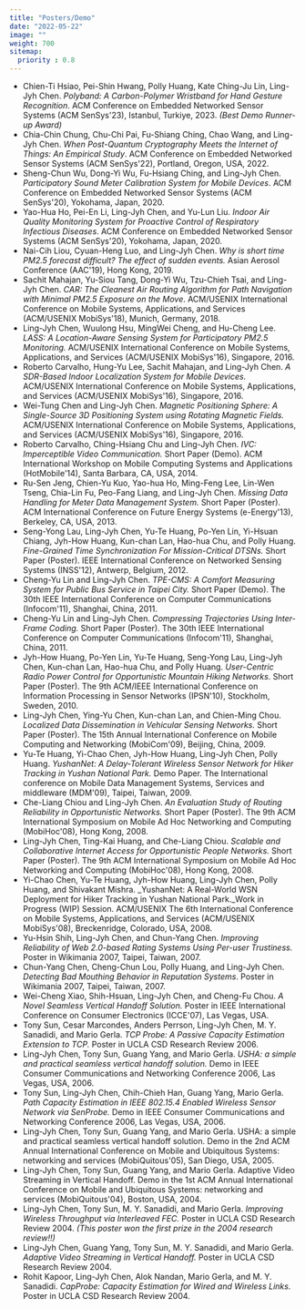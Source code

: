 ```yaml
---
title: "Posters/Demo"
date: "2022-05-22"
image: ""
weight: 700
sitemap:
  priority : 0.8
---
```


- Chien-Ti Hsiao, Pei-Shin Hwang, Polly Huang, Kate Ching-Ju Lin, Ling-Jyh Chen. _Polyband: A Carbon-Polymer Wristband for Hand Gesture Recognition_. ACM Conference on Embedded Networked Sensor Systems (ACM SenSys'23), Istanbul, Turkiye, 2023. _(Best Demo Runner-up Award)_
- Chia-Chin Chung, Chu-Chi Pai, Fu-Shiang Ching, Chao Wang, and Ling-Jyh Chen. _When Post-Quantum Cryptography Meets the Internet of Things: An Empirical Study_. ACM Conference on Embedded Networked Sensor Systems (ACM SenSys'22), Portland, Oregon, USA, 2022.
- Sheng-Chun Wu, Dong-Yi Wu, Fu-Hsiang Ching, and Ling-Jyh Chen. _Participatory Sound Meter Calibration System for Mobile Devices_. ACM Conference on Embedded Networked Sensor Systems (ACM SenSys'20), Yokohama, Japan, 2020.
- Yao-Hua Ho, Pei-En Li, Ling-Jyh Chen, and Yu-Lun Liu. _Indoor Air Quality Monitoring System for Proactive Control of Respiratory Infectious Diseases_. ACM Conference on Embedded Networked Sensor Systems (ACM SenSys'20), Yokohama, Japan, 2020.
- Nai-Cih Liou, Cyuan-Heng Luo, and Ling-Jyh Chen. _Why is short time PM2.5 forecast difficult? The effect of sudden events._ Asian Aerosol Conference (AAC'19), Hong Kong, 2019.
- Sachit Mahajan, Yu-Siou Tang, Dong-Yi Wu, Tzu-Chieh Tsai, and Ling-Jyh Chen. _CAR: The Cleanest Air Routing Algorithm for Path Navigation with Minimal PM2.5 Exposure on the Move_. ACM/USENIX International Conference on Mobile Systems, Applications, and Services (ACM/USENIX MobiSys'18), Munich, Germany, 2018.
- Ling-Jyh Chen, Wuulong Hsu, MingWei Cheng, and Hu-Cheng Lee. _LASS: A Location-Aware Sensing System for Participatory PM2.5 Monitoring._ ACM/USENIX International Conference on Mobile Systems, Applications, and Services (ACM/USENIX MobiSys'16), Singapore, 2016.
- Roberto Carvalho, Hung-Yu Lee, Sachit Mahajan, and Ling-Jyh Chen. _A SDR-Based Indoor Localization System for Mobile Devices._ ACM/USENIX International Conference on Mobile Systems, Applications, and Services (ACM/USENIX MobiSys'16), Singapore, 2016.
- Wei-Tung Chen and Ling-Jyh Chen. _Magnetic Positioning Sphere: A Single-Source 3D Positioning System using Rotating Magnetic Fields._ ACM/USENIX International Conference on Mobile Systems, Applications, and Services (ACM/USENIX MobiSys'16), Singapore, 2016.
- Roberto Carvalho, Ching-Hsiang Chu and Ling-Jyh Chen. _IVC: Imperceptible Video Communication._ Short Paper (Demo). ACM International Workshop on Mobile Computing Systems and Applications (HotMobile'14), Santa Barbara, CA, USA, 2014.
- Ru-Sen Jeng, Chien-Yu Kuo, Yao-hua Ho, Ming-Feng Lee, Lin-Wen Tseng, Chia-Lin Fu, Peo-Fang Liang, and Ling-Jyh Chen. _Missing Data Handling for Meter Data Management System._ Short Paper (Poster). ACM International Conference on Future Energy Systems (e-Energy'13), Berkeley, CA, USA, 2013.
- Seng-Yong Lau, Ling-Jyh Chen, Yu-Te Huang, Po-Yen Lin, Yi-Hsuan Chiang, Jyh-How Huang, Kun-chan Lan, Hao-hua Chu, and Polly Huang. _Fine-Grained Time Synchronization For Mission-Critical DTSNs._ Short Paper (Poster). IEEE International Conference on Networked Sensing Systems (INSS'12), Antwerp, Belgium, 2012.
- Cheng-Yu Lin and Ling-Jyh Chen. _TPE-CMS: A Comfort Measuring System for Public Bus Service in Taipei City._ Short Paper (Demo). The 30th IEEE International Conference on Computer Communications (Infocom'11), Shanghai, China, 2011.
- Cheng-Yu Lin and Ling-Jyh Chen. _Compressing Trajectories Using Inter-Frame Coding._ Short Paper (Poster). The 30th IEEE International Conference on Computer Communications (Infocom'11), Shanghai, China, 2011.
- Jyh-How Huang, Po-Yen Lin, Yu-Te Huang, Seng-Yong Lau, Ling-Jyh Chen, Kun-chan Lan, Hao-hua Chu, and Polly Huang. _User-Centric Radio Power Control for Opportunistic Mountain Hiking Networks._ Short Paper (Poster). The 9th ACM/IEEE International Conference on Information Processing in Sensor Networks (IPSN'10), Stockholm, Sweden, 2010.
- Ling-Jyh Chen, Ying-Yu Chen, Kun-chan Lan, and Chien-Ming Chou. _Localized Data Dissemination in Vehicular Sensing Networks._ Short Paper (Poster). The 15th Annual International Conference on Mobile Computing and Networking (MobiCom'09), Beijing, China, 2009.
- Yu-Te Huang, Yi-Chao Chen, Jyh-How Huang, Ling-Jyh Chen, Polly Huang. _YushanNet: A Delay-Tolerant Wireless Sensor Network for Hiker Tracking in Yushan National Park._ Demo Paper. The International conference on Mobile Data Management Systems, Services and middleware (MDM'09), Taipei, Taiwan, 2009.
- Che-Liang Chiou and Ling-Jyh Chen. _An Evaluation Study of Routing Reliability in Opportunistic Networks._ Short Paper (Poster). The 9th ACM International Symposium on Mobile Ad Hoc Networking and Computing (MobiHoc'08), Hong Kong, 2008.
- Ling-Jyh Chen, Ting-Kai Huang, and Che-Liang Chiou. _Scalable and Collaborative Internet Access for Opportunistic People Networks._ Short Paper (Poster). The 9th ACM International Symposium on Mobile Ad Hoc Networking and Computing (MobiHoc'08), Hong Kong, 2008.
- Yi-Chao Chen, Yu-Te Huang, Jyh-How Huang, Ling-Jyh Chen, Polly Huang, and Shivakant Mishra. _YushanNet: A Real-World WSN Deployment for Hiker Tracking in Yushan National Park._Work in Progress (WIP) Session. ACM/USENIX The 6th International Conference on Mobile Systems, Applications, and Services (ACM/USENIX MobiSys'08), Breckenridge, Colorado, USA, 2008.
- Yu-Hsin Shih, Ling-Jyh Chen, and Chun-Yang Chen. _Improving Reliability of Web 2.0-based Rating Systems Using Per-user Trustiness._ Poster in Wikimania 2007, Taipei, Taiwan, 2007.
- Chun-Yang Chen, Cheng-Chun Lou, Polly Huang, and Ling-Jyh Chen. _Detecting Bad Mouthing Behavior in Reputation Systems_. Poster in Wikimania 2007, Taipei, Taiwan, 2007.
- Wei-Cheng Xiao, Shih-Hsuan, Ling-Jyh Chen, and Cheng-Fu Chou. _A Novel Seamless Vertical Handoff Solution._ Poster in IEEE International Conference on Consumer Electronics (ICCE'07), Las Vegas, USA.
- Tony Sun, Cesar Marcondes, Anders Perrson, Ling-Jyh Chen, M. Y. Sanadidi, and Mario Gerla. _TCP Probe: A Passive Capacity Estimation Extension to TCP._ Poster in UCLA CSD Research Review 2006.
- Ling-Jyh Chen, Tony Sun, Guang Yang, and Mario Gerla. _USHA: a simple and practical seamless vertical handoff solution._ Demo in IEEE Consumer Communications and Networking Conference 2006, Las Vegas, USA, 2006.
- Tony Sun, Ling-Jyh Chen, Chih-Chieh Han, Guang Yang, Mario Gerla. _Path Capacity Estimation in IEEE 802.15.4 Enabled Wireless Sensor Network via SenProbe._ Demo in IEEE Consumer Communications and Networking Conference 2006, Las Vegas, USA, 2006.
- Ling-Jyh Chen, Tony Sun, Guang Yang, and Mario Gerla. USHA: a simple and practical seamless vertical handoff solution. Demo in the 2nd ACM Annual International Conference on Mobile and Ubiquitous Systems: networking and services (MobiQuitous'05), San Diego, USA, 2005.
- Ling-Jyh Chen, Tony Sun, Guang Yang, and Mario Gerla. Adaptive Video Streaming in Vertical Handoff. Demo in the 1st ACM Annual International Conference on Mobile and Ubiquitous Systems: networking and services (MobiQuitous'04), Boston, USA, 2004.
- Ling-Jyh Chen, Tony Sun, M. Y. Sanadidi, and Mario Gerla. _Improving Wireless Throughput via Interleaved FEC._ Poster in UCLA CSD Research Review 2004. _(This poster won the first prize in the 2004 research review!!)_
- Ling-Jyh Chen, Guang Yang, Tony Sun, M. Y. Sanadidi, and Mario Gerla. _Adaptive Video Streaming in Vertical Handoff._ Poster in UCLA CSD Research Review 2004.
- Rohit Kapoor, Ling-Jyh Chen, Alok Nandan, Mario Gerla, and M. Y. Sanadidi. _CapProbe: Capacity Estimation for Wired and Wireless Links._ Poster in UCLA CSD Research Review 2004.
